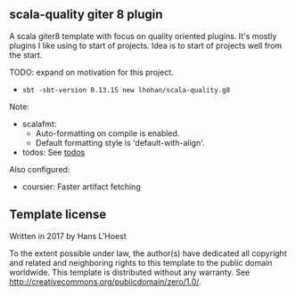 scala-quality giter 8 plugin
----------

A scala giter8 template with focus on quality oriented plugins.
It's mostly plugins I like using to start of projects. Idea is to start of projects well from the start.

TODO: expand on motivation for this project.

- `sbt -sbt-version 0.13.15 new lhohan/scala-quality.g8`

Note:
- scalafmt:
  - Auto-formatting on compile is enabled.
  - Default formatting style is 'default-with-align'.
- todos: See [todos]

Also configured:
- coursier: Faster artifact fetching

Template license
----------------
Written in 2017 by Hans L'Hoest

To the extent possible under law, the author(s) have dedicated all copyright and related
and neighboring rights to this template to the public domain worldwide.
This template is distributed without any warranty. See <http://creativecommons.org/publicdomain/zero/1.0/>.

[todos]: https://github.com/fedragon/sbt-todolist
